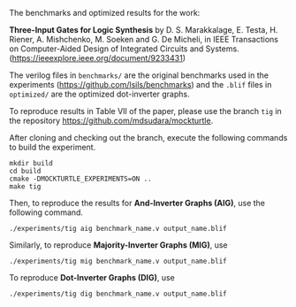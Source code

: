The benchmarks and optimized results for the work: 

**Three-Input Gates for Logic Synthesis** by  D. S. Marakkalage, E. Testa, H. Riener, A. Mishchenko, M. Soeken and G. De Micheli, in IEEE Transactions on Computer-Aided Design of Integrated Circuits and Systems. (https://ieeexplore.ieee.org/document/9233431)


The verilog files in `benchmarks/` are the original benchmarks used in the experiments (https://github.com/lsils/benchmarks) and the `.blif` files in `optimized/` are the optimized dot-inverter graphs. 

To reproduce results in Table VII of the paper, please use the branch `tig` in the repository https://github.com/mdsudara/mockturtle.

After cloning and checking out the branch, execute the following commands to build the experiment. 

```
mkdir build 
cd build
cmake -DMOCKTURTLE_EXPERIMENTS=ON ..
make tig
```


Then, to reproduce the results for **And-Inverter Graphs (AIG)**, use the following command.

```
./experiments/tig aig benchmark_name.v output_name.blif
```

Similarly, to reproduce **Majority-Inverter Graphs (MIG)**, use
```
./experiments/tig mig benchmark_name.v output_name.blif
```

To reproduce **Dot-Inverter Graphs (DIG)**, use
```
./experiments/tig dig benchmark_name.v output_name.blif
```

